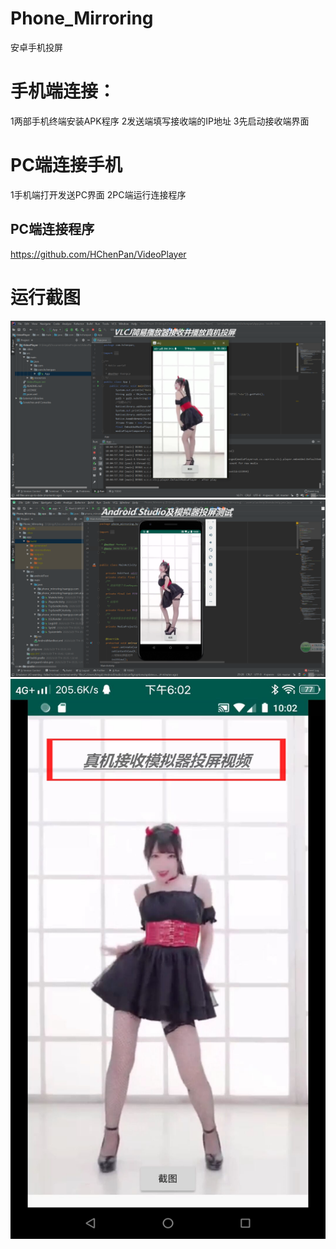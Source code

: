 # Phone_Mirroring
 安卓手机投屏
# 手机端连接：
1两部手机终端安装APK程序
2发送端填写接收端的IP地址
3先启动接收端界面
# PC端连接手机
1手机端打开发送PC界面
2PC端运行连接程序

## PC端连接程序
https://github.com/HChenPan/VideoPlayer
 
# 运行截图
![image](https://github.com/HChenPan/Phone_Mirroring/blob/master/PC%E7%AB%AF%E6%8E%A5%E6%94%B6%E7%9C%9F%E6%9C%BA%E6%8A%95%E5%B1%8F.png)
![image](https://github.com/HChenPan/Phone_Mirroring/blob/master/%E6%A8%A1%E6%8B%9F%E5%99%A8%E5%8F%91%E5%87%BA%E6%8A%95%E5%B1%8F.png)
![image](https://github.com/HChenPan/Phone_Mirroring/blob/master/%E7%9C%9F%E6%9C%BA%E6%8E%A5%E6%94%B6%E6%8A%95%E5%B1%8F.jpg)
 
